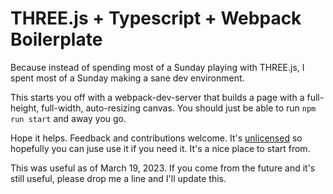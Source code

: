 THREE.js + Typescript + Webpack Boilerplate
===========================================

Because instead of spending most of a Sunday playing with THREE.js, I
spent most of a Sunday making a sane dev environment.

This starts you off with a webpack-dev-server that builds a page with a
full-height, full-width, auto-resizing canvas. You should just be able
to run `npm run start` and away you go.

Hope it helps. Feedback and contributions welcome. It's
[unlicensed](https://unlicense.org/) so hopefully you can juse use it if
you need it. It's a nice place to start from.

This was useful as of March 19, 2023. If you come from the future and
it's still useful, please drop me a line and I'll update this.